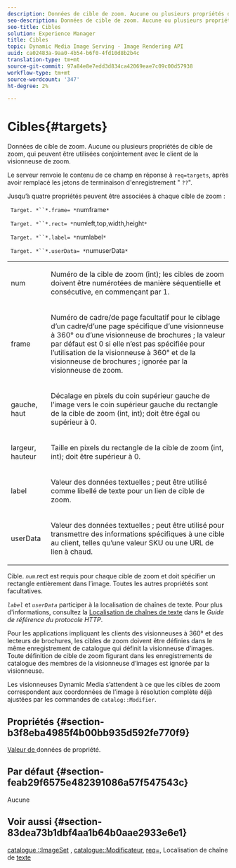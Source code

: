 ```yaml
---
description: Données de cible de zoom. Aucune ou plusieurs propriétés de cible de zoom, qui peuvent être utilisées conjointement avec le client de la visionneuse de zoom.
seo-description: Données de cible de zoom. Aucune ou plusieurs propriétés de cible de zoom, qui peuvent être utilisées conjointement avec le client de la visionneuse de zoom.
seo-title: Cibles
solution: Experience Manager
title: Cibles
topic: Dynamic Media Image Serving - Image Rendering API
uuid: ca02483a-9aa0-4b54-b6f0-4fd10d8b2b4c
translation-type: tm+mt
source-git-commit: 97a84e8e7edd3d834ca42069eae7c09c00d57938
workflow-type: tm+mt
source-wordcount: '347'
ht-degree: 2%

---
```



# Cibles{#targets}

Données de cible de zoom. Aucune ou plusieurs propriétés de cible de zoom, qui peuvent être utilisées conjointement avec le client de la visionneuse de zoom.

Le serveur renvoie le contenu de ce champ en réponse à `req=targets`, après avoir remplacé les jetons de terminaison d&#39;enregistrement &quot; `??`&quot;.

Jusqu’à quatre propriétés peuvent être associées à chaque cible de zoom :

` Target. *``*.frame= *`numframe`*`

` Target. *``*.rect= *`numleft,top,width,height`*`

` Target. *``*.label= *`numlabel`*`

` Target. *``*.userData= *`numuserData`*`

<table id="simpletable_4C20157A7A444DEB9959B335CAFBAEC8"> 
 <tr class="strow"> 
  <td class="stentry"> <p> <span class="codeph"> <span class="varname"> num  </span> </span> </p> </td> 
  <td class="stentry"> <p>Numéro de la cible de zoom (int); les cibles de zoom doivent être numérotées de manière séquentielle et consécutive, en commençant par 1. </p> </td> 
 </tr> 
 <tr class="strow"> 
  <td class="stentry"> <p> <span class="codeph"> <span class="varname"> frame  </span> </span> </p> </td> 
  <td class="stentry"> <p>Numéro de cadre/de page facultatif pour le ciblage d’un cadre/d’une page spécifique d’une visionneuse à 360° ou d’une visionneuse de brochures ; la valeur par défaut est 0 si elle n’est pas spécifiée pour l’utilisation de la visionneuse à 360° et de la visionneuse de brochures ; ignorée par la visionneuse de zoom. </p> </td> 
 </tr> 
 <tr class="strow"> 
  <td class="stentry"> <p> <span class="codeph"> <span class="varname"> gauche, haut  </span> </span> </p> </td> 
  <td class="stentry"> <p>Décalage en pixels du coin supérieur gauche de l’image vers le coin supérieur gauche du rectangle de la cible de zoom (int, int); doit être égal ou supérieur à 0. </p> </td> 
 </tr> 
 <tr class="strow"> 
  <td class="stentry"> <p> <span class="codeph"> <span class="varname"> largeur, hauteur  </span> </span> </p> </td> 
  <td class="stentry"> <p>Taille en pixels du rectangle de la cible de zoom (int, int); doit être supérieur à 0. </p> </td> 
 </tr> 
 <tr class="strow"> 
  <td class="stentry"> <p> <span class="codeph"> <span class="varname"> label  </span> </span> </p> </td> 
  <td class="stentry"> <p>Valeur des données textuelles ; peut être utilisé comme libellé de texte pour un lien de cible de zoom. </p> </td> 
 </tr> 
 <tr class="strow"> 
  <td class="stentry"> <p> <span class="codeph"> <span class="varname"> userData  </span> </span> </p> </td> 
  <td class="stentry"> <p>Valeur des données textuelles ; peut être utilisé pour transmettre des informations spécifiques à une cible au client, telles qu’une valeur SKU ou une URL de lien à chaud. </p> </td> 
 </tr> 
</table>

Cible. *`num`*.rect est requis pour chaque cible de zoom et doit spécifier un rectangle entièrement dans l’image. Toutes les autres propriétés sont facultatives.

*`label`* et  *`userData`* participer à la localisation de chaînes de texte. Pour plus d&#39;informations, consultez la [Localisation de chaînes de texte](/help/aem-is-ir-api/is-api/http-ref/image-serving-api-ref/c-http-protocol-reference/c-syntax-and-features/r-text-string-localization.md) dans le *Guide de référence du protocole HTTP*.

Pour les applications impliquant les clients des visionneuses à 360° et des lecteurs de brochures, les cibles de zoom doivent être définies dans le même enregistrement de catalogue qui définit la visionneuse d’images. Toute définition de cible de zoom figurant dans les enregistrements de catalogue des membres de la visionneuse d’images est ignorée par la visionneuse.

Les visionneuses Dynamic Media s’attendent à ce que les cibles de zoom correspondent aux coordonnées de l’image à résolution complète déjà ajustées par les commandes de `catalog::Modifier`.

## Propriétés {#section-b3f8eba4985f4b00bb935d592fe770f9}

[Valeur de ](/help/aem-is-ir-api/is-api/image-catalog/image-serving-api-ref/c-image-catalog-reference/c-overview/c-common-data-types/r-property-data.md) données de propriété.

## Par défaut {#section-feab29f6575e482391086a57f547543c}

Aucune

## Voir aussi {#section-83dea73b1dbf4aa1b64b0aae2933e6e1}

[catalogue ::ImageSet](../../../../../../is-api/image-catalog/image-serving-api-ref/c-image-catalog-reference/c-image-svg-data-reference/c-image-data-reference/r-imageset-cat.md#reference-4764d347afd64afdaede9a74c7565256) ,  [catalogue::Modificateur](../../../../../../is-api/image-catalog/image-serving-api-ref/c-image-catalog-reference/c-image-svg-data-reference/c-image-data-reference/r-modifier-cat.md#reference-d2c6884b3a2248fab81a112d27969834),  [req=](/help/aem-is-ir-api/is-api/http-ref/image-serving-api-ref/c-http-protocol-reference/c-command-reference/r-req/r-req.md), Localisation de chaîne de  [texte](/help/aem-is-ir-api/is-api/http-ref/image-serving-api-ref/c-http-protocol-reference/c-syntax-and-features/r-text-string-localization.md)
